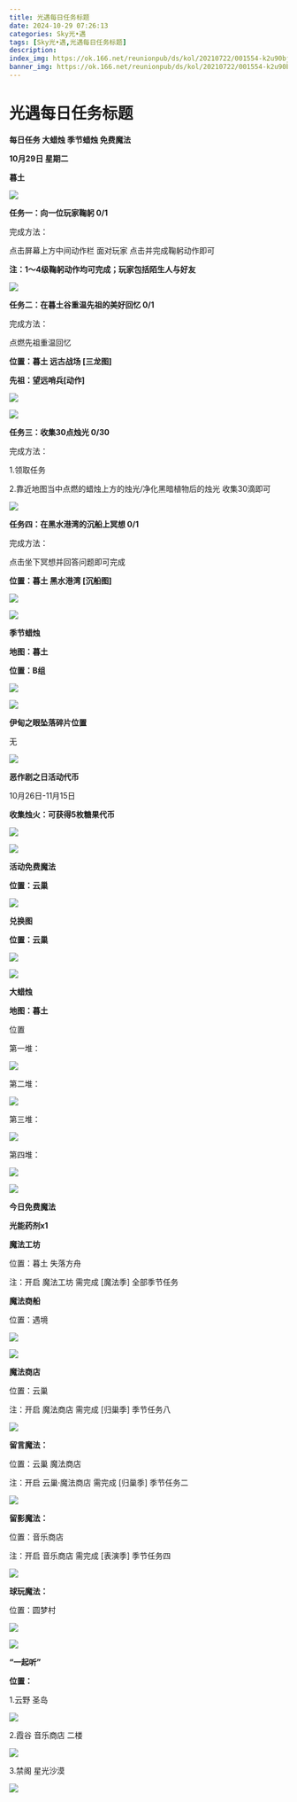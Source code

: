```yaml
---
title: 光遇每日任务标题
date: 2024-10-29 07:26:13
categories: Sky光•遇
tags: [Sky光•遇,光遇每日任务标题]
description: 
index_img: https://ok.166.net/reunionpub/ds/kol/20210722/001554-k2u90bj7ay.png?imageView&thumbnail=600x0&type=jpg
banner_img: https://ok.166.net/reunionpub/ds/kol/20210722/001554-k2u90bj7ay.png?imageView&thumbnail=600x0&type=jpg
---
```

# 光遇每日任务标题
**每日任务 大蜡烛 季节蜡烛 免费魔法**

 **10月29日 星期二**

 **暮土**

![](https://img.166.net/reunionpub/1_kol_20241029_11c41606ae17e360d5cd7ec4523e3af7.jpeg)

 **任务一：向一位玩家鞠躬 0/1**

完成方法：

点击屏幕上方中间动作栏 面对玩家 点击并完成鞠躬动作即可

 **注：1～4级鞠躬动作均可完成；玩家包括陌生人与好友**

![](https://img.166.net/reunionpub/1_kol_20241029_251aeeea24ecfd9e6edfe37354bab1d1.jpeg)

 **任务二：在暮土谷重温先祖的美好回忆 0/1**

完成方法：

点燃先祖重温回忆

 **位置：暮土 远古战场 [三龙图]**

 **先祖：望远哨兵[动作]**

![](https://img.166.net/reunionpub/1_kol_20241029_17edff3eef181ac38f6e6b9860e9a6cb.jpeg)

![](https://img.166.net/reunionpub/1_kol_20241029_7205f89a13ff303f79cb8cdee75dad92.jpeg)

 **任务三：收集30点烛光 0/30**

完成方法：

1.领取任务

2.靠近地图当中点燃的蜡烛上方的烛光/净化黑暗植物后的烛光 收集30滴即可

![](https://img.166.net/reunionpub/1_kol_20241029_a4f1ddab57c2d726021e881b719107d7.jpeg)

 **任务四：在黑水港湾的沉船上冥想 0/1**

完成方法：

点击坐下冥想并回答问题即可完成

 **位置：暮土 黑水港湾 [沉船图]**

![](https://img.166.net/reunionpub/1_kol_20241029_c5d2558f60e231351b3d007e07df2852.png)

![](https://img.166.net/reunionpub/ds/kol/20240127/072300-y4gsrkwvcm.png)

 **季节蜡烛**

 **地图：暮土**

 **位置：B组**

![](https://img.166.net/reunionpub/1_kol_20241028_52eff49c61bae6b5c4877a9cad85f4d8.jpeg)

![](https://img.166.net/reunionpub/ds/kol/20240127/072300-y4gsrkwvcm.png)

 **伊甸之眼坠落碎片位置**

无

![](https://img.166.net/reunionpub/ds/kol_server/20240717/003917-8p704dsqv9.png)

 **恶作剧之日活动代币**

10月26日-11月15日

 **收集烛火：可获得5枚糖果代币**

![](https://img.166.net/reunionpub/1_kol_20241028_97a04e665b69ff1ef859abd9e7c53b7f.jpeg)

![](https://img.166.net/reunionpub/1_kol_20241028_5cc83efc35705f67a57b4e7eebe812ca.jpeg)

 **活动免费魔法**

 **位置：云巢**

![](https://img.166.net/reunionpub/1_kol_20241028_5805c551630540f8feeb9d6d7fd59651.jpeg)

 **兑换图**

 **﻿位置：云巢**

![](https://img.166.net/reunionpub/1_kol_20241028_e5e319c785869fc2e245d9aa8befb3e1.jpeg)

![](https://img.166.net/reunionpub/ds/kol_server/20240717/003917-8p704dsqv9.png)

 **大蜡烛**

 **地图：暮土**

位置

第一堆：

![](https://img.166.net/reunionpub/1_kol_20241028_055bf54ca289c5e688cc49a2f0369fbd.jpeg)

第二堆：

![](https://img.166.net/reunionpub/1_kol_20241028_af6be9dced31b0cd327bc83ff27d6cf1.jpeg)

第三堆：

![](https://img.166.net/reunionpub/1_kol_20241028_b4fc5657703992a509d03396a742d87e.jpeg)

第四堆：

![](https://img.166.net/reunionpub/1_kol_20241028_4d06fe59df1fda956b0896074260cb52.jpeg)

 **![](https://img.166.net/reunionpub/ds/kol/20231014/004048-gyt2imp830.png)**

 **今日免费魔法**

 **光能药剂x1**

 **魔法工坊**

位置：暮土 失落方舟

注：开启 魔法工坊 需完成 [魔法季] 全部季节任务

 **魔法商船**

位置：遇境

 **![](https://img.166.net/reunionpub/ds/kol/20231014/004605-qmuiowanf4.png)**

![](https://img.166.net/reunionpub/1_kol_20241029_a724a6ee1cf376bf97ece625c21caae6.jpeg)

 **魔法商店**

位置：云巢

注：开启 魔法商店 需完成 [归巢季] 季节任务八

![](https://img.166.net/reunionpub/1_kol_20241029_92a335651e94d0f08e479f2317093ae4.jpeg)

 **留言魔法：**

位置：云巢 魔法商店

注：开启 云巢·魔法商店 需完成 [归巢季] 季节任务二

![](https://img.166.net/reunionpub/ds/kol/20240104/233540-rs5n8klws2.jpg)

 **留影魔法：**

位置：音乐商店

注：开启 音乐商店 需完成 [表演季] 季节任务四

![](https://img.166.net/reunionpub/ds/kol/20240428/232643-hrkcnvb1jq.jpeg)

 **球玩魔法：**

位置：圆梦村

 **![](https://img.166.net/reunionpub/ds/kol/20231014/005022-4hnlvzm7iu.png)**

 **![](https://img.166.net/reunionpub/ds/kol/20231220/070757-w9oeg612sl.png)**

 **“一起听”**

 **位置：**

1.云野 圣岛

**![](https://img.166.net/reunionpub/ds/kol/20231220/071109-so6aef3jyr.jpeg)**

2.霞谷 音乐商店 二楼

**![](https://img.166.net/reunionpub/ds/kol/20231220/071120-naym3f5u4g.jpeg)**

3.禁阁 星光沙漠

 **![](https://img.166.net/reunionpub/ds/kol/20231220/071136-p6b05krfu4.png)**

